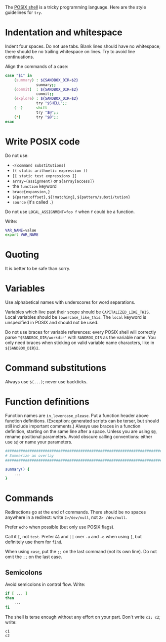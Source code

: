 The [POSIX
shell](https://pubs.opengroup.org/onlinepubs/9699919799/idx/shell.html)
is a tricky programming language. Here are the style guidelines for
`try`.

# Indentation and whitespace

Indent four spaces. Do not use tabs. Blank lines should have no
whitespace; there should be no trailing whitespace on lines. Try to
avoid line continuations.

Align the commands of a case:

```sh
case "$1" in
    (summary) : ${SANDBOX_DIR=$2}
              summary;;
    (commit)  : ${SANDBOX_DIR=$2}
              commit;;
    (explore) : ${SANDBOX_DIR=$2}
              try "$SHELL";;
    (--)      shift
              try "$@";;
    (*)       try "$@";;
esac
```

# Write POSIX code

Do not use:

  - `<(command substitutions)`
  - `(( static arithmetic expression ))`
  - `[[ static test expressions ]]`
  - `array=(assignment)` or `${array[access]}`
  - the `function` keyword
  - `brace{expansion,}`
  - `${param:offset}`, `${!matching}`, `${pattern/substi/tution}`
  - `source` (it's called `.`)

Do not use `LOCAL_ASSIGNMENT=foo f` when `f` could be a function.

Write:

```sh
VAR_NAME=value
export VAR_NAME
```

# Quoting

It is better to be safe than sorry.

# Variables

Use alphabetical names with underscores for word separations.

Variables which live past their scope should be `CAPITALIZED_LIKE_THIS`. Local
variables should be `lowercase_like_this`. The `local` keyword is unspecified in
POSIX and should not be used.

Do not use braces for variable references: every POSIX shell will
correctly parse `"$SANDBOX_DIR/workdir"` with `SANDBOX_DIR` as the
variable name. You only need braces when sticking on valid variable
name characters, like in `${SANDBOX_DIR}2`.

# Command substitutions

Always use `$(...)`; never use backticks.

# Function definitions

Function names are `in_lowercase_please`. Put a function header above
function definitions. (Exception: generated scripts can be terser, but
should still include important comments.) Always use braces in a
function definition, starting on the same line after a space. Unless
you are using `$@`, rename positional parameters. Avoid obscure
calling conventions: either use `$@` or name your parameters.

```sh
################################################################################
# Summarize an overlay
################################################################################

summary() {
    ...
}
```

# Commands

Redirections go at the end of commands. There should be no spaces
anywhere in a redirect: write `2>/dev/null`, not `2> /dev/null`.

Prefer `echo` when possible (but only use POSIX flags).

Call it `[`, not `test`. Prefer `&&` and `||` over `-a` and `-o` when
using `[`, but definitely use them for `find`.

When using `case`, put the `;;` on the last command (not its own
line). Do not omit the `;;` on the last case.

## Semicolons

Avoid semicolons in control flow. Write:

```sh
if [ ... ]
then
    ...
fi
```

The shell is terse enough without any effort on your part. Don't write
`c1; c2`; write:

```sh
c1
c2
```
